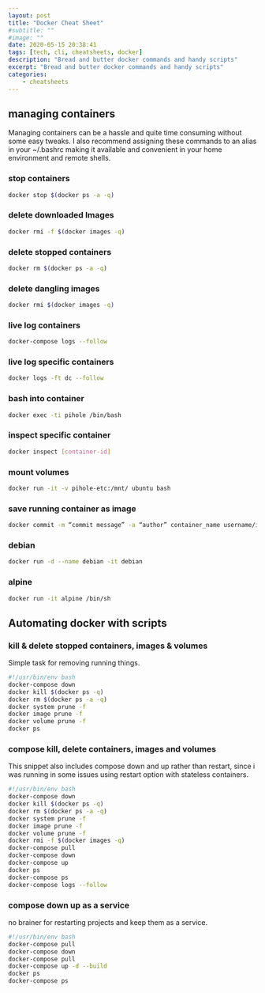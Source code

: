 ```yaml
---
layout: post
title: "Docker Cheat Sheet"
#subtitle: ""
#image: ""
date: 2020-05-15 20:38:41
tags: [tech, cli, cheatsheets, docker]
description: "Bread and butter docker commands and handy scripts"
excerpt: "Bread and butter docker commands and handy scripts"
categories:
    - cheatsheets
---
```


## managing containers

Managing containers can be a hassle and quite time consuming without some easy tweaks. I also recommend assigning these commands to an alias in your ~/.bashrc making it available and convenient in your home environment and remote shells.

### stop containers

```bash
docker stop $(docker ps -a -q)
```

### delete downloaded Images

```bash
docker rmi -f $(docker images -q)
```

### delete stopped containers

```bash
docker rm $(docker ps -a -q)
```

### delete dangling images

```bash
docker rmi $(docker images -q)
```

### live log containers

```bash
docker-compose logs --follow
```

### live log specific containers

```bash
docker logs -ft dc --follow
```

### bash into container

```bash
docker exec -ti pihole /bin/bash
```

### inspect specific container

```bash
docker inspect [container-id]
```

### mount volumes

```bash
docker run -it -v pihole-etc:/mnt/ ubuntu bash
```

### save running container as image

```bash
docker commit -m “commit message” -a “author” container_name username/image_name:tag
```

### debian

```bash
docker run -d --name debian -it debian
```

### alpine

```bash
docker run -it alpine /bin/sh
```

## Automating docker with scripts

### kill & delete stopped containers, images & volumes

Simple task for removing running things.

```bash
#!/usr/bin/env bash
docker-compose down
docker kill $(docker ps -q)
docker rm $(docker ps -a -q)
docker system prune -f
docker image prune -f
docker volume prune -f
docker ps
```

### compose kill, delete containers, images and volumes

This snippet also includes compose down and up rather than restart, since i was running in some issues using restart option with stateless containers.

```bash
#!/usr/bin/env bash
docker-compose down
docker kill $(docker ps -q)
docker rm $(docker ps -a -q)
docker system prune -f
docker image prune -f
docker volume prune -f
docker rmi -f $(docker images -q)
docker-compose pull
docker-compose down
docker-compose up
docker ps
docker-compose ps
docker-compose logs --follow
```

### compose down up as a service

no brainer for restarting projects and keep them as a service.

```bash
#!/usr/bin/env bash
docker-compose pull
docker-compose down
docker-compose pull
docker-compose up -d --build
docker ps
docker-compose ps
```
